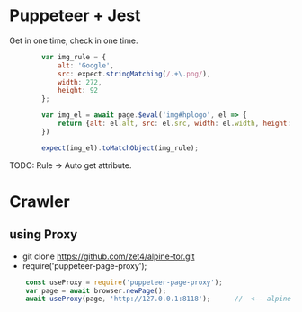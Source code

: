 #   Puppeteer + Jest

Get in one time, check in one time.

```javascript
        var img_rule = {
            alt: 'Google',
            src: expect.stringMatching(/.+\.png/),
            width: 272,
            height: 92
        };

        var img_el = await page.$eval('img#hplogo', el => {
            return {alt: el.alt, src: el.src, width: el.width, height: el.height}
        })

        expect(img_el).toMatchObject(img_rule);
```

TODO: Rule -> Auto get attribute.


#   Crawler
## using Proxy
- git clone https://github.com/zet4/alpine-tor.git
- require('puppeteer-page-proxy');
```javascript
    const useProxy = require('puppeteer-page-proxy');
    var page = await browser.newPage();
    await useProxy(page, 'http://127.0.0.1:8118');      //  <-- alpine-tor
```
